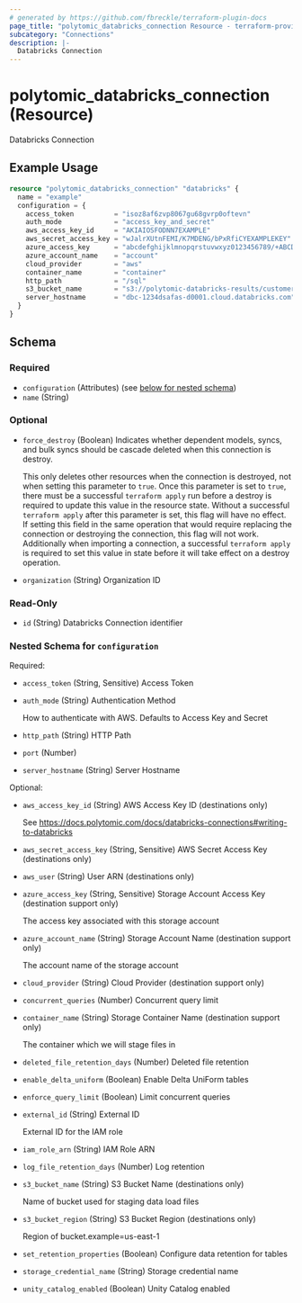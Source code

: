 ```yaml
---
# generated by https://github.com/fbreckle/terraform-plugin-docs
page_title: "polytomic_databricks_connection Resource - terraform-provider-polytomic"
subcategory: "Connections"
description: |-
  Databricks Connection
---
```


# polytomic_databricks_connection (Resource)

Databricks Connection

## Example Usage

```terraform
resource "polytomic_databricks_connection" "databricks" {
  name = "example"
  configuration = {
    access_token          = "isoz8af6zvp8067gu68gvrp0oftevn"
    auth_mode             = "access_key_and_secret"
    aws_access_key_id     = "AKIAIOSFODNN7EXAMPLE"
    aws_secret_access_key = "wJalrXUtnFEMI/K7MDENG/bPxRfiCYEXAMPLEKEY"
    azure_access_key      = "abcdefghijklmnopqrstuvwxyz0123456789/+ABCDEabcdefghijklmnopqrstuvwxyz0123456789/+ABCDE=="
    azure_account_name    = "account"
    cloud_provider        = "aws"
    container_name        = "container"
    http_path             = "/sql"
    s3_bucket_name        = "s3://polytomic-databricks-results/customer-dataset"
    server_hostname       = "dbc-1234dsafas-d0001.cloud.databricks.com"
  }
}
```

<!-- schema generated by tfplugindocs -->
## Schema

### Required

- `configuration` (Attributes) (see [below for nested schema](#nestedatt--configuration))
- `name` (String)

### Optional

- `force_destroy` (Boolean) Indicates whether dependent models, syncs, and bulk syncs should be cascade
deleted when this connection is destroy.

  This only deletes other resources when the connection is destroyed, not when
setting this parameter to `true`. Once this parameter is set to `true`, there
must be a successful `terraform apply` run before a destroy is required to
update this value in the resource state. Without a successful `terraform apply`
after this parameter is set, this flag will have no effect. If setting this
field in the same operation that would require replacing the connection or
destroying the connection, this flag will not work. Additionally when importing
a connection, a successful `terraform apply` is required to set this value in
state before it will take effect on a destroy operation.
- `organization` (String) Organization ID

### Read-Only

- `id` (String) Databricks Connection identifier

<a id="nestedatt--configuration"></a>
### Nested Schema for `configuration`

Required:

- `access_token` (String, Sensitive) Access Token
- `auth_mode` (String) Authentication Method

    How to authenticate with AWS. Defaults to Access Key and Secret
- `http_path` (String) HTTP Path
- `port` (Number)
- `server_hostname` (String) Server Hostname

Optional:

- `aws_access_key_id` (String) AWS Access Key ID (destinations only)

    See https://docs.polytomic.com/docs/databricks-connections#writing-to-databricks
- `aws_secret_access_key` (String, Sensitive) AWS Secret Access Key (destinations only)
- `aws_user` (String) User ARN (destinations only)
- `azure_access_key` (String, Sensitive) Storage Account Access Key (destination support only)

    The access key associated with this storage account
- `azure_account_name` (String) Storage Account Name (destination support only)

    The account name of the storage account
- `cloud_provider` (String) Cloud Provider (destination support only)
- `concurrent_queries` (Number) Concurrent query limit
- `container_name` (String) Storage Container Name (destination support only)

    The container which we will stage files in
- `deleted_file_retention_days` (Number) Deleted file retention
- `enable_delta_uniform` (Boolean) Enable Delta UniForm tables
- `enforce_query_limit` (Boolean) Limit concurrent queries
- `external_id` (String) External ID

    External ID for the IAM role
- `iam_role_arn` (String) IAM Role ARN
- `log_file_retention_days` (Number) Log retention
- `s3_bucket_name` (String) S3 Bucket Name (destinations only)

    Name of bucket used for staging data load files
- `s3_bucket_region` (String) S3 Bucket Region (destinations only)

    Region of bucket.example=us-east-1
- `set_retention_properties` (Boolean) Configure data retention for tables
- `storage_credential_name` (String) Storage credential name
- `unity_catalog_enabled` (Boolean) Unity Catalog enabled



